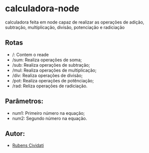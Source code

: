 # calculadora-node
calculadora feita em node capaz de realizar as operações de adição, subtração, multiplicação, divisão, potenciação e radiciação

## Rotas

- /: Contem o reade
- /sum: Realiza operações de soma;
- /sub: Realiza operações de subtração;
- /mul: Realiza operações de multiplicação;
- /div: Realiza operações de divisão;
- /pot: Realiza operações de potênciação;
- /rad: Reliza operações de radiciação.  

## Parâmetros:

- num1: Primeiro número na equação;
- num2: Segundo número na equação.

## Autor:

- [Rubens Cividati](github.com/cividati)